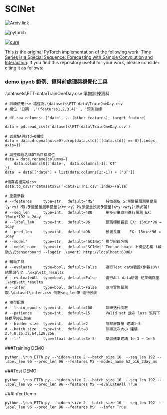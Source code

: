 # SCINet

[![Arxiv link](https://img.shields.io/badge/arXiv-Time%20Series%20is%20a%20Special%20Sequence%3A%20Forecasting%20with%20Sample%20Convolution%20and%20Interaction-%23B31B1B)](https://arxiv.org/pdf/2106.09305.pdf)

![pytorch](https://img.shields.io/badge/-PyTorch-%23EE4C2C?logo=PyTorch&labelColor=lightgrey)

[![cure](https://img.shields.io/badge/-CURE_Lab-%23B31B1B)](http://cure-lab.github.io/)

This is the original PyTorch implementation of the following work: [Time Series is a Special Sequence: Forecasting with Sample Convolution and Interaction](https://arxiv.org/pdf/2106.09305.pdf). If you find this repository useful for your work, please consider citing it as follows:

### demo.ipynb 範例、資料前處理與視覺化工具
.\datasets\ETT-data\TrainOneDay.csv 準備訓練資料
```
# 訓練使用csv 路徑為.\datasets\ETT-data\TrainOneDay.csv
# 欄位 '日期' ,'(features1,2,3,4)' , '預測目標'

# df_raw.columns: ['date', ...(other features), target feature]

data = pd.read_csv(r'datasets\ETT-data\TrainOneDay.csv')

# 丟棄NA與std=0欄位
data = data.dropna(axis=0).drop(data.std()[(data.std() == 0)].index, axis=1)

# 調整欄位名稱OT為目標欄位
data = data.rename(columns={
    data.columns[0]:'date',  data.columns[-1]:'OT'
})
data  = data[['date'] + list(data.columns[2:-1]) + ['OT']]

#儲存處裡完成csv
data.to_csv(r'datasets\ETT-data\ETTh1.csv',index=False)
```

```
# 重要參數
# --features     type=str,  default='MS'     特徵選取 S:單變量預測單變量(y->y) MS:多變量預測單變量(x+y->y) M:多變量預測多變量(x+y->x+y)(未測試)
# --seq_len      type=int,  default=480      用多少筆資料進行預測 EX: 15min*192 = 2day 
# --label_len    type=int,  default=96       預測標籤長度 EX: 15min*96 = 1day 
# --pred_len     type=int,  default=96       預測長度    EX: 15min*96 = 1day 
# --model'       type=str,  default='SCINet' 模型紀錄名稱
# --model_name   type=str,  default='SCINet' Tensor board 上模型名稱 (啟動方式tensorboard --logdir .\event) http://localhost:6006/

# 輔助工具
# --evaluate     type=bool, default=False    進行Test data驗證(倒數10%) 結果儲存至 .\exp\ett_results
# --evaluateALL  type=bool, default=False    進行ALL data驗證 結果儲存至 .\exp\ett_results
# --infer        type=bool, default=False    落地實際預測 取.\dataset\infer.csv 倒數seq_len筆 進行預測

# 模型配置
# --train_epochs type=int,  default=100      訓練迭代次數
# --patience     type=int,  default=15       Valid set 幾次 loss 沒有下降提早終止訓練
# --hidden-size  type=int,  default=2        隱藏層數量 建議1~5
# --batch_size   type=int,  default=8        訓練批次大小 建議2,4,8,16,32,64,128,256
# --lr'          type=float default=3e-3     學習速率建議 1e-3 ~ 1e-5

```

###Training DEMO
```
python .\run_ETTh.py --hidden-size 2 --batch_size 16  --seq_len 192 --label_len 96 --pred_len 96 --features MS --model_name h2_b16_2day_ms 
```

###Test DEMO
```
python .\run_ETTh.py --hidden-size 2 --batch_size 16  --seq_len 192 --label_len 96 --pred_len 96 --features MS --evaluateAll True
```

###Infer Demo
```
python .\run_ETTh.py --hidden-size 2 --batch_size 16  --seq_len 192 --label_len 96 --pred_len 96 --features MS  --infer True
```

